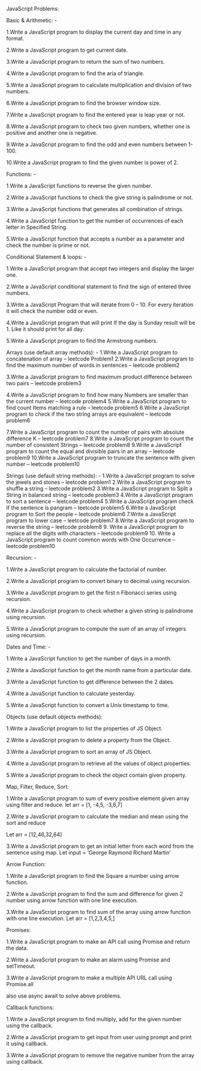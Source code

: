 JavaScript Problems:

Basic & Arithmetic: -

1.Write a JavaScript program to display the current day and time in any format.

2.Write a JavaScript program to get current date.

3.Write a JavaScript program to return the sum of two numbers.

4.Write a JavaScript program to find the aria of triangle.

5.Write a JavaScript program to calculate multiplication and division of two numbers.

6.Write a JavaScript program to find the browser window size.

7.Write a JavaScript program to find the entered year is leap year or not.

8.Write a JavaScript program to check two given numbers, whether one is positive and another one is negative.

9.Write a JavaScript program to find the odd and even numbers between 1-100.

10.Write a JavaScript program to find the given number is power of 2.


Functions: -

1.Write a JavaScript functions to reverse the given number.

2.Write a JavaScript functions to check the give string is palindrome or not.

3.Write a JavaScript functions that generates all combination of strings.

4.Write a JavaScript function to get the number of occurrences of each letter in Specified String.

5.Write a JavaScript function that accepts a number as a parameter and check the number is prime or not.


Conditional Statement & loops: -

1.Write a JavaScript program that accept two integers and display the larger one.

2.Write a JavaScript conditional statement to find the sign of entered three numbers.

3.Write a JavaScript Program that will iterate from 0 – 10. For every iteration it will check the number odd or even.

4.Write a JavaScript program that will print If the day is Sunday result will be 1. Like it should print for all day.

5.Write a JavaScript program to find the Armstrong numbers.


Arrays (use default array methods): - 1.Write a JavaScript program to concatenation of array – leetcode Problem1 2.Write a JavaScript program to find the maximum number of words in sentences – leetcode problem2

3.Write a JavaScript program to find maximum product difference between two pairs – leetcode problem3

4.Write a JavaScript program to find how many Numbers are smaller than the current number – leetcode problem4 5.Write a JavaScript program to find count Items matching a rule – leetcode problem5 6.Write a JavaScript program to check if the two string arrays are equivalent – leetcode problem6

7.Write a JavaScript program to count the number of pairs with absolute difference K – leetcode problem7 8.Write a JavaScript program to count the number of consistent Strings – leetcode problem8 9.Write a JavaScript program to count the equal and divisible pairs in an array – leetcode problem9 10.Write a JavaScript program to truncate the sentence with given number – leetcode problem10


Strings (use default string methods): - 1.Write a JavaScript program to solve the jewels and stones – leetcode problem1 2.Write a JavaScript program to shuffle a string – leetcode problem2 3.Write a JavaScript program to Split a String in balanced string – leetcode problem3 4.Write a JavaScript program to sort a sentence – leetcode problem4 5.Write a JavaScript program check If the sentence is pangram – leetcode problem5 6.Write a JavaScript program to Sort the people – leetcode problem6 7.Write a JavaScript program to lower case – leetcode problem7 8.Write a JavaScript program to reverse the string – leetcode problem8 9. Write a JavaScript program to replace all the digits with characters – leetcode problem9 10. Write a JavaScript program to count common words with One Occurrence – leetcode problem10


Recursion: -

1.Write a JavaScript program to calculate the factorial of number.

2.Write a JavaScript program to convert binary to decimal using recursion.

3.Write a JavaScript program to get the first n Fibonacci series using recursion.

4.Write a JavaScript program to check whether a given string is palindrome using recursion.

5.Write a JavaScript program to compute the sum of an array of integers using recursion.



Dates and Time: -

1.Write a JavaScript function to get the number of days in a month.

2.Write a JavaScript function to get the month name from a particular date.

3.Write a JavaScript function to get difference between the 2 dates.

4.Write a JavaScript function to calculate yesterday.

5.Write a JavaScript function to convert a Unix timestamp to time.


Objects (use default objects methods):

1.Write a JavaScript program to list the properties of JS Object.

2.Write a JavaScript program to delete a property from the Object.

3.Write a JavaScript program to sort an array of JS Object.

4.Write a JavaScript program to retrieve all the values of object properties.

5.Write a JavaScript program to check the object contain given property.


Map, Filter, Reduce, Sort:

1.Write a JavaScript program to sum of every positive element given array using filter and reduce. let arr = [1, -4,5, -3,6,7]

2.Write a JavaScript program to calculate the median and mean using the sort and reduce

Let arr = [12,46,32,64]

3.Write a JavaScript program to get an initial letter from each word from the sentence using map. Let input = ‘George Raymond Richard Martin’


Arrow Function:

1.Write a JavaScript program to find the Square a number using arrow function.

2.Write a JavaScript program to find the sum and difference for given 2 number using arrow function with one line execution.

3.Write a JavaScript program to find sum of the array using arrow function with one line execution. Let arr = [1,2,3,4,5,]

Promises:

1.Write a JavaScript program to make an API call using Promise and return the data.

2.Write a JavaScript program to make an alarm using Promise and setTimeout.

3.Write a JavaScript program to make a multiple API URL call using Promise.all

also use async await to solve above problems.


Callback functions:

1.Write a JavaScript program to find multiply, add for the given number using the callback.

2.Write a JavaScript program to get input from user using prompt and print it using callback.

3.Write a JavaScript program to remove the negative number from the array using callback.

